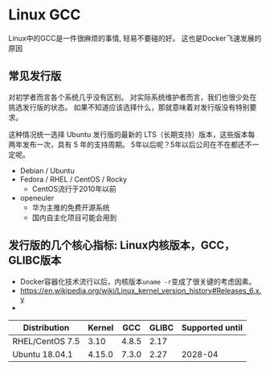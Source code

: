 # Linux GCC

Linux中的GCC是一件很麻烦的事情, 轻易不要碰的好。
这也是Docker飞速发展的原因

## 常见发行版

对初学者而言各个系统几乎没有区别。
对实际系统维护者而言，我们也很少处在挑选发行版的状态。
如果不知道应该选择什么，那就意味着对发行版没有特别要求。

这种情况统一选择 Ubuntu 发行版的最新的 LTS（长期支持）版本，这些版本每两年发布一次，具有 5 年的支持周期。
5年以后呢？5年以后公司在不在都还不一定呢。

- Debian / Ubuntu
- Fedora / RHEL / CentOS / Rocky
  - CentOS流行于2010年以前
- openeuler
  - 华为主推的免费开源系统
  - 国内自主化项目可能会用到
 
    
## 发行版的几个核心指标: Linux内核版本，GCC，GLIBC版本

- Docker容器化技术流行以后，内核版本`uname -r`变成了很关键的考虑因素。
- https://en.wikipedia.org/wiki/Linux_kernel_version_history#Releases_6.x.y
- 


| Distribution     | Kernel | GCC   | GLIBC | Supported until |
|------------------|--------|-------|-------|-----------------|
| RHEL/CentOS 7.5  | 3.10   | 4.8.5 | 2.17  |                 |
| Ubuntu 18.04.1   | 4.15.0 | 7.3.0 | 2.27  | 2028-04         |
